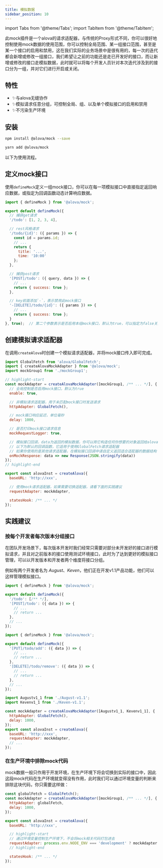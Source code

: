 ```yaml
---
title: 模拟数据
sidebar_position: 10
---
```


import Tabs from '@theme/Tabs';
import TabItem from '@theme/TabItem';


此mock插件是一个alova的请求适配器，与传统的Proxy形式不同，你可以很好地控制使用mock数据的使用范围，你可以控制全局范围、某一组接口范围，甚至是某一个接口的启用和禁用，这在我们实际的业务场景中是很有用的，每一次的迭代都会新增或修改一组接口，我们希望让之前的功能还是走已开发好的接口，而让新增或修改的接口走模拟数据，此时就可以将每个开发人员针对本次迭代涉及到的接口分为一组，并对它们进行开启或关闭。

## 特性
- ✨与alova无缝协作
- ✨模拟请求任意分组，可控制全局、组、以及单个模拟接口的启用和禁用
- ✨不污染生产环境

## 安装

<Tabs>
<TabItem value="1" label="npm">

```bash
npm install @alova/mock --save
```

</TabItem>
<TabItem value="2" label="yarn">

```bash
yarn add @alova/mock
```

</TabItem>
</Tabs>

以下为使用流程。

## 定义mock接口
使用`defineMock`定义一组mock接口，你可以在每一项模拟接口中直接指定返回响应数据，或指定为回调函数动态计算响应数据。
```javascript title=mockGrou1.js
import { defineMock } from '@alova/mock';

export default defineMock({
  // 捕获get请求
  '/todo': [1, 2, 3, 4],

  // rest风格请求
  '/todo/{id}': ({ params }) => {
    const id = params.id;
    // ...
    return {
      title: '...',
      time: '10:00'
    };
  },

  // 捕获post请求
  '[POST]/todo': ({ query, data }) => {
    // ...
    return { success: true };
  },

  // key前面添加`-`，表示禁用此mock接口
  '-[DELETE]/todo/{id}': ({ params }) => {
    // ...
    return { success: true };
  }
}, true);  // 第二个参数表示是否启用本组mock接口，默认为true，可以指定为false关闭
```


## 创建模拟请求适配器
在调用`createAlova`时创建一个模拟请求适配器，并将mock接口传入即可完成。
```javascript
import GlobalFetch from 'alova/GlobalFetch';
import { createAlovaMockAdapter } from '@alova/mock';
import mockGroup1 from './mockGroup1';

// highlight-start
const mockAdapter = createAlovaMockAdapter([mockGroup1, /** ... */], {
  // 全局控制是否启用mock接口，默认为true
  enable: true,

  // 非模拟请求适配器，用于未匹配mock接口时发送请求
  httpAdapter: GlobalFetch(),

  // mock接口响应延迟，单位毫秒
  delay: 1000,

  // 是否打印mock接口请求信息
  mockRequestLogger: true,

  // 模拟接口回调，data为返回的模拟数据，你可以用它构造任何你想要的对象返回给alova
  // 以下为默认的回调函数，它适用于使用GlobalFetch请求适配器
  // 如果你使用的是其他请求适配器，在模拟接口回调中请自定义返回适合适配器的数据结构
  onMockResponse: data => new Response(JSON.stringify(data))
});
// highlight-end

export const alovaInst = createAlova({
  baseURL: 'http://xxx',

  // 使用mock请求适配器，如果需要切换适配器，请看下面的实践建议
  requestAdapter: mockAdapter,

  statesHook: /** ... */
});
```

## 实践建议

### 按每个开发者每次版本分组接口

在团队开发场景下，每次版本开发时我们经常只需要对部分未开发好的接口进行模拟请求，并且对之前版本的接口使用测试环境接口，此时为了达到更好的模拟接口管理，可以以开发版本和开发者两个维度将接口分组。

例如有两个开发者名为 *August*、*Keven*，他们正在开发v1.1产品功能，他们可以这样管理模拟接口。

```javascript title=August-v1.1.js
import { defineMock } from '@alova/mock';

export default defineMock({
  '/todo': [/** */],
  '[POST]/todo': ({ data }) => {
    // ...
    // return ...
  },
  // ...
});
```

```javascript title=Keven-v1.1.js
import { defineMock } from '@alova/mock';

export default defineMock({
  '[PUT]/todo/add': ({ data }) => {
    // ...
    // return ...
  },
  '[DELETE]/todo/remove': ({ data }) => {
    // ...
    // return ...
  },
  // ...
});
```

```javascript title=request.js
import Augustv1_1 from './August-v1.1';
import Kevenv1_1 from './Keven-v1.1';

const mockAdapter = createAlovaMockAdapter([Augustv1_1, Kevenv1_1], {
  httpAdapter: GlobalFetch(),
  delay: 1000,
});
export const alovaInst = createAlova({
  baseURL: 'http://xxx',
  requestAdapter: mockAdapter,
  // ...
});
```

### 在生产环境中排除mock代码

mock数据一般只作用于开发环境，在生产环境下将会切换到实际的接口中，因此这段mock代码在生产环境就变得没有作用，此时我们可以通过环境变量的判断来排除这块代码，你只需要这样做：

```javascript
const globalFetch = GlobalFetch();
const mockAdapter = createAlovaMockAdapter([mockGroup1, /** ... */], {
  httpAdapter: globalFetch,
  delay: 1000,
});

export const alovaInst = createAlova({
  baseURL: 'http://xxx',

  // highlight-start
  // 通过环境变量控制生产环境下，不会将mock相关代码打包进去
  requestAdapter: process.env.NODE_ENV === 'development' ? mockAdapter : globalFetch,
  // highlight-end

  statesHook: /** ... */
});
```